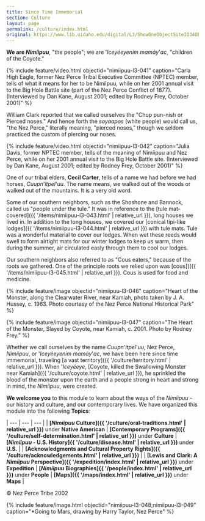 ```yaml
---
title: Since Time Immemorial
section: Culture
layout: page
permalink: /culture/index.html
original: https://www.lib.uidaho.edu/digital/L3/ShowOneObjectSiteID34ObjectID79ExpeditionID.html
---
```


**We are _Nimíipuu_**, "the people"; we are '_Iceyéeyenim mamáy_'_ac_, "children of the Coyote."

{% include feature/video.html objectid="nimiipuu-l3-041" caption="Carla High Eagle, former Nez Perce Tribal Executive Committee (NPTEC) member, tells of what it means for her to be Nimíipuu, while on her 2001 annual visit to the Big Hole Battle site (part of the Nez Perce Conflict of 1877). (Interviewed by Dan Kane, August 2001; edited by Rodney Frey, October 2001)" %}

William Clark reported that we called ourselves the "Chop pun-nish or Pierced noses." And hence forth the _soyaapos_ (white people) would call us, "the Nez Perce," literally meaning, "pierced noses," though we seldom practiced the custom of piercing our noses.

{% include feature/video.html objectid="nimiipuu-l3-042" caption="Julia Davis, former NPTEC member, tells of the meaning of Nimíipuu and Nez Perce, while on her 2001 annual visit to the Big Hole Battle site. (Interviewed by Dan Kane, August 2001; edited by Rodney Frey, October 2001)" %}

One of our tribal elders, **Cecil Carter**, tells of a name we had before we had horses, _Cuupn_'_itpel_'_uu_. The name means, we walked out of the woods or walked out of the mountains. It is a very old word.

Some of our southern neighbors, such as the Shoshone and Bannock, called us "people under the tule." It was in reference to the [tule mat-covered]({{ '/items/nimiipuu-l3-043.html' | relative_url }}), long houses we lived in. In addition to the long houses, we covered our [conical tipi-like lodges]({{ '/items/nimiipuu-l3-044.html' | relative_url }}) with tule mats. Tule was a wonderful material to cover our lodges. When wet these reeds would swell to form airtight mats for our winter lodges to keep us warm, then during the summer, air circulated easly through them to cool our lodges.

Our southern neighbors also referred to as "Cous eaters," because of the roots we gathered. One of the principle roots we relied upon was [cous](({{ '/items/nimiipuu-l3-045.html' | relative_url }}). Cous is used for food and medicine.

{% include feature/image objectid="nimiipuu-l3-046" caption="Heart of the Monster, along the Clearwater River, near Kamiah, photo taken by J. A. Hussey, c. 1963. Photo courtesy of the Nez Perce National Historical Park" %}

{% include feature/image objectid="nimiipuu-l3-047" caption="The Heart of the Monster, Slayed by Coyote, near Kamiah, c. 2001. Photo by Rodney Frey." %}

Whether we call ourselves by the name _Cuupn_'_itpel_'_uu_, Nez Perce, _Nimíipuu_, or '_Iceyéeyenim mamáy_'_ac_, we have been here since time immemorial, traveling [a vast territory]({{ '/culture/territory.html' | relative_url }}). When '_Iceyéeye_, [Coyote, killed the Swallowing Monster near Kamiah]({{ '/culture/coyote.html' | relative_url }}), he sprinkled the blood of the monster upon the earth and a people strong in heart and strong in mind, the _Nimíipuu_, were created.

**We welcome you** to this module to learn about the ways of the _Nimíipuu_ - our history and culture, and our contemporary lives. We have organized this module into the following **Topics**:

| --- | --- | --- |
| **[_Nimíipuu_ Culture]({{ '/culture/oral-traditions.html' | relative_url }})** under **Native American** | **[Contemporary Programs]({{ '/culture/self-determination.html' | relative_url }})** under **Culture** | **[_Nimíipuu_ - U.S. History]{{ '/culture/disease.html' | relative_url }})** under **U.S.** |
| **[Acknowledgments and Cultural Property Rights]({{ '/culture/acknowledgements.html' | relative_url }})** |
| **[Lewis and Clark: A _Nimíipuu_ Perspective]({{ '/expedition/index.html' | relative_url }})** under **Expedition** | **[_Nimíipuu_ Biographies]{{ '/people/index.html' | relative_url }})** under **People** | **[Maps]({{ '/maps/index.html' | relative_url }})** under **Maps** |

© Nez Perce Tribe 2002

{% include feature/image.html objectid="nimiipuu-l3-048;nimiipuu-l3-049" caption="*Going to Mars, drawing by Harry Taylor, Nez Perce" %}
